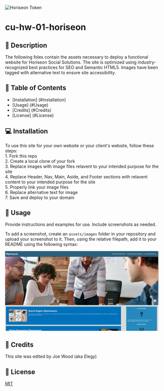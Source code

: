 ![Horiseon Token](assets/images/readme-token.png)

# cu-hw-01-horiseon

## :newspaper: Description 
The following foles contain the assets necessary to deploy a functional website for Horiseon Social Solutions. The site is optimized using industry-recognized best practices for SEO and Semantic HTML5. Images have been tagged with alternative text to ensure site accessibility.

## :bookmark_tabs: Table of Contents 

* [Installation] (#installation)
* [Usage] (#Usage)
* [Credits] (#Credits)
* [License] (#License)

## :computer: Installation 

To use this site for your own website or your client's website, follow these steps: <br>
    1. Fork this repo <br>
    2. Create a local clone of your fork <br>
    3. Replace images with image files relavent to your intended purpose for the site <br>
    4. Replace Header, Nav, Main, Aside, and Footer sections with relavent content to your intended purpose for the site <br>
    5. Properly link your image files <br>
    6. Replace alternative text for image<br>
    7. Save and deploy to your domain<br>

## :floppy_disk: Usage 

Provide instructions and examples for use. Include screenshots as needed. 

To add a screenshot, create an `assets/images` folder in your repository and upload your screenshot to it. Then, using the relative filepath, add it to your README using the following syntax:

![screenshot of Horiseon site](assets/images/screenshot.png)

## :card_index: Credits 

This site was edited by Joe Wood (aka Elegy) <br>

## :ticket: License 

[MIT](https://choosealicense.com/licenses/mit/)
